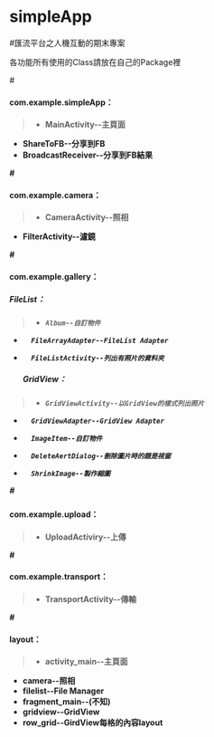 ﻿simpleApp
=========

#匯流平台之人機互動的期末專案

各功能所有使用的Class請放在自己的Package裡

#<h4>com.example.simpleApp：<h4/>
> +	MainActivity--主頁面
+	ShareToFB--分享到FB
+	BroadcastReceiver--分享到FB結果

#<h4>com.example.camera：<h4/>
> +	CameraActivity--照相
+	FilterActivity--濾鏡

#<h4>com.example.gallery：<h4/>
	<h5>FileList：<h5/>
> +		Album--自訂物件
+		FileArrayAdapter--FileList Adapter
+		FileListActivity--列出有照片的資料夾
	<h5>GridView：<h5/>
> +		GridViewActivity--以GridView的樣式列出照片
+		GridViewAdapter--GridView Adapter
+		ImageItem--自訂物件
+		DeleteAertDialog--刪除圖片時的題是視窗
+		ShrinkImage--製作縮圖

#<h4>com.example.upload：<h4/>
> +	UploadActiviry--上傳

#<h4>com.example.transport：<h4/>
> +	TransportActivity--傳輸

#<h4>layout：<h4/>
> +	activity_main--主頁面
+	camera--照相
+	filelist--File Manager
+	fragment_main--(不知)
+	gridview--GridView
+	row_grid--GirdView每格的內容layout



